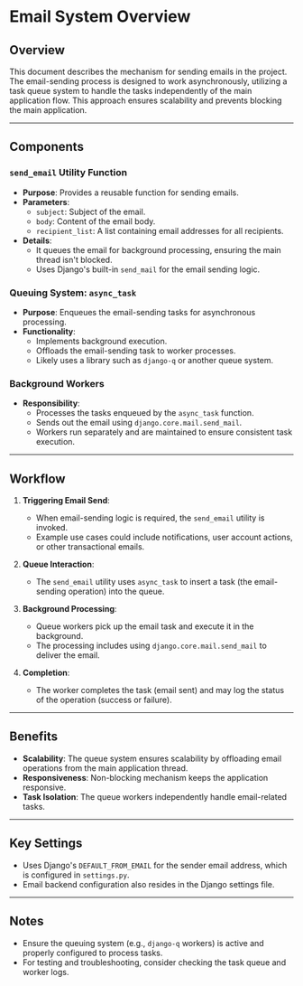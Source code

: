 # Email System Overview

## Overview

This document describes the mechanism for sending emails in the project. The email-sending process is designed to work asynchronously, utilizing a task queue system to handle the tasks independently of the main application flow. This approach ensures scalability and prevents blocking the main application.

---

## Components

### `send_email` Utility Function
- **Purpose**: Provides a reusable function for sending emails.
- **Parameters**:
  - `subject`: Subject of the email.
  - `body`: Content of the email body.
  - `recipient_list`: A list containing email addresses for all recipients.
- **Details**:
  - It queues the email for background processing, ensuring the main thread isn't blocked.
  - Uses Django's built-in `send_mail` for the email sending logic.

### Queuing System: `async_task`
- **Purpose**: Enqueues the email-sending tasks for asynchronous processing.
- **Functionality**:
  - Implements background execution.
  - Offloads the email-sending task to worker processes.
  - Likely uses a library such as `django-q` or another queue system.

### Background Workers
- **Responsibility**:
  - Processes the tasks enqueued by the `async_task` function.
  - Sends out the email using `django.core.mail.send_mail`.
  - Workers run separately and are maintained to ensure consistent task execution.

---

## Workflow

1. **Triggering Email Send**:
   - When email-sending logic is required, the `send_email` utility is invoked.
   - Example use cases could include notifications, user account actions, or other transactional emails.

2. **Queue Interaction**:
   - The `send_email` utility uses `async_task` to insert a task (the email-sending operation) into the queue.

3. **Background Processing**:
   - Queue workers pick up the email task and execute it in the background.
   - The processing includes using `django.core.mail.send_mail` to deliver the email.

4. **Completion**:
   - The worker completes the task (email sent) and may log the status of the operation (success or failure).

---

## Benefits

- **Scalability**: The queue system ensures scalability by offloading email operations from the main application thread.
- **Responsiveness**: Non-blocking mechanism keeps the application responsive.
- **Task Isolation**: The queue workers independently handle email-related tasks.

---

## Key Settings

- Uses Django's `DEFAULT_FROM_EMAIL` for the sender email address, which is configured in `settings.py`.
- Email backend configuration also resides in the Django settings file.

---

## Notes

- Ensure the queuing system (e.g., `django-q` workers) is active and properly configured to process tasks.
- For testing and troubleshooting, consider checking the task queue and worker logs.
